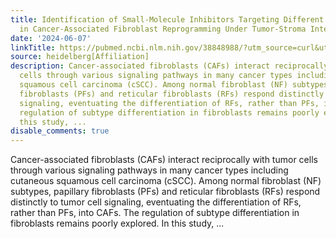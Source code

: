 ```yaml
---
title: Identification of Small-Molecule Inhibitors Targeting Different Signaling Pathways
  in Cancer-Associated Fibroblast Reprogramming Under Tumor-Stroma Interaction
date: '2024-06-07'
linkTitle: https://pubmed.ncbi.nlm.nih.gov/38848988/?utm_source=curl&utm_medium=rss&utm_campaign=pubmed-2&utm_content=1FakS-2QOkCT8HsMOQP1bCRQ4YzyumYOmxmF0moLsQ3dFB1E9V&fc=20220326224207&ff=20240608181807&v=2.18.0.post9+e462414
source: heidelberg[Affiliation]
description: Cancer-associated fibroblasts (CAFs) interact reciprocally with tumor
  cells through various signaling pathways in many cancer types including cutaneous
  squamous cell carcinoma (cSCC). Among normal fibroblast (NF) subtypes, papillary
  fibroblasts (PFs) and reticular fibroblasts (RFs) respond distinctly to tumor cell
  signaling, eventuating the differentiation of RFs, rather than PFs, into CAFs. The
  regulation of subtype differentiation in fibroblasts remains poorly explored. In
  this study, ...
disable_comments: true
---
```

Cancer-associated fibroblasts (CAFs) interact reciprocally with tumor cells through various signaling pathways in many cancer types including cutaneous squamous cell carcinoma (cSCC). Among normal fibroblast (NF) subtypes, papillary fibroblasts (PFs) and reticular fibroblasts (RFs) respond distinctly to tumor cell signaling, eventuating the differentiation of RFs, rather than PFs, into CAFs. The regulation of subtype differentiation in fibroblasts remains poorly explored. In this study, ...